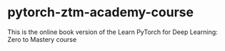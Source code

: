 # pytorch-ztm-academy-course
This is the online book version of the Learn PyTorch for Deep Learning: Zero to Mastery course
